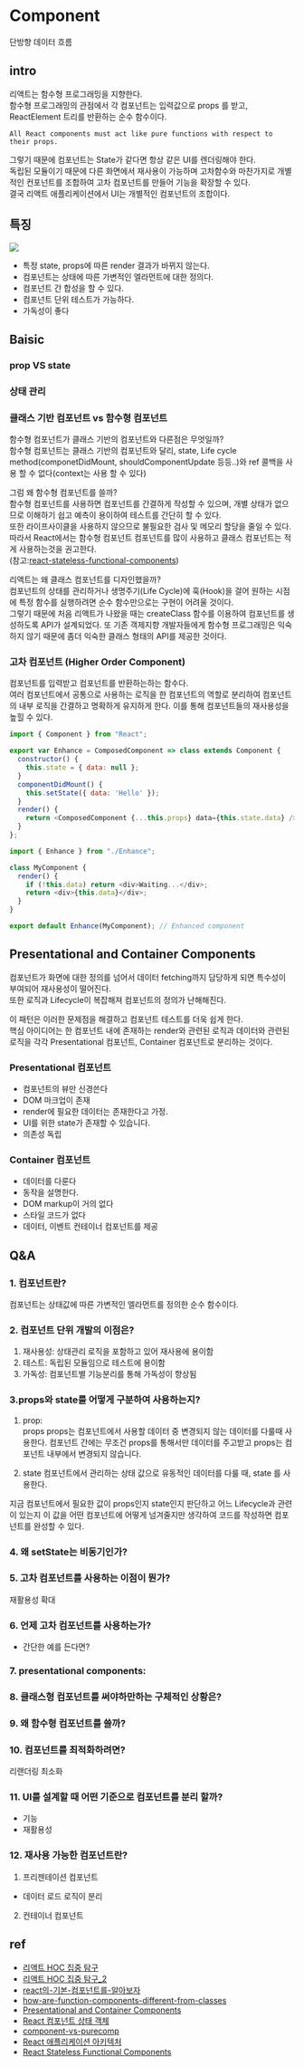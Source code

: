 # Component

단방향 데이터 흐름

## intro
리액트는 함수형 프로그래밍을 지향한다.  
함수형 프로그래밍의 관점에서 각 컴포넌트는 입력값으로 props 를 받고, ReactElement 트리를 반환하는 순수 함수이다.  

    All React components must act like pure functions with respect to their props.

그렇기 때문에 컴포넌트는 State가 같다면 항상 같은 UI를 렌더링해야 한다.  
독립된 모듈이기 때문에 다른 화면에서 재사용이 가능하며 고차함수와 마찬가지로 개별적인 컨포넌트를 조합하여 고차 컴포넌트를 만들어 기능을 확장할 수 있다.  
결국 리액트 애플리케이션에서 UI는 개별적인 컴포넌트의 조합이다.  


## 특징
![](../resource/img/react/component-propAndState.png)
- 특정 state, props에 따른 render 결과가 바뀌지 않는다.
- 컴포넌트는 상태에 따른 가변적인 엘라먼트에 대한 정의다.
- 컴포넌트 간 합성을 할 수 있다.
- 컴포넌트 단위 테스트가 가능하다.
- 가독성이 좋다



## Baisic

### prop VS state

### 상태 관리

### 클래스 기반 컴포넌트 vs 함수형 컴포넌트
함수형 컴포넌트가 클래스 기반의 컴포넌트와 다른점은 무엇일까?  
함수형 컴포넌트는 클래스 기반의 컴포넌트와 달리, state, Life cycle method(componetDidMount, shouldComponentUpdate 등등..)와 ref 콜백을 사용 할 수 없다(context는 사용 할 수 있다)  

그럼 왜 함수형 컴포넌트를 쓸까?  
함수형 컴포넌트를 사용하면 컴포넌트를 간결하게 작성할 수 있으며, 개별 상태가 없으므로 이해하기 쉽고 예측이 용이하여 테스트를 간단히 할 수 있다.  
또한 라이프사이클을 사용하지 않으므로 불필요한 검사 및 메모리 할당을 줄일 수 있다.  
따라서 React에서는 함수형 컴포넌트 컴포넌트를 많이 사용하고 클래스 컴포넌트는 적게 사용하는것을 권고한다.  
(참고:[react-stateless-functional-components](https://hackernoon.com/react-stateless-functional-components-nine-wins-you-might-have-overlooked-997b0d933dbc))

리액트는 왜 클래스 컴포넌트를 디자인했을까?  
컴포넌트의 상태를 관리하거나 생명주기(Life Cycle)에 훅(Hook)을 걸어 원하는 시점에 특정 함수를 실행하려면 순수 함수만으로는 구현이 어려울 것이다.  
그렇기 때문에 처음 리액트가 나왔을 때는 createClass 함수를 이용하여 컴포넌트를 생성하도록 API가 설계되었다. 또 기존 객제지향 개발자들에게 함수형 프로그래밍은 익숙하지 않기 때문에 좀더 익숙한 클래스 형태의 API를 제공한 것이다. 



### 고차 컴포넌트 (Higher Order Component)

컴포넌트를 입력받고 컴포넌트를 반환하는하는 함수다.  
여러 컴포넌트에서 공통으로 사용하는 로직을 한 컴포넌트의 역할로 분리하여 컴포넌트의 내부 로직을 간결하고 명확하게 유지하게 한다. 이를 통해 컴포넌트들의 재사용성을 높힐 수 있다.  

```js
import { Component } from "React";

export var Enhance = ComposedComponent => class extends Component {
  constructor() {
    this.state = { data: null };
  }
  componentDidMount() {
    this.setState({ data: 'Hello' });
  }
  render() {
    return <ComposedComponent {...this.props} data={this.state.data} />;
  }
};
```

```js
import { Enhance } from "./Enhance";

class MyComponent {
  render() {
    if (!this.data) return <div>Waiting...</div>;
    return <div>{this.data}</div>;
  }
}

export default Enhance(MyComponent); // Enhanced component

```


## Presentational and Container Components

컴포넌트가 화면에 대한 정의를 넘어서 데이터 fetching까지 담당하게 되면 특수성이 부여되어 재사용성이 떨어진다.  
또한 로직과 Lifecycle이 복잡해져 컴포넌트의 정의가 난해해진다.  

이 패턴은 이러한 문제점을 해결하고 컴포넌트 테스트를 더욱 쉽게 한다.  
핵심 아이디어는 한 컴포넌트 내에 존재하는 render와 관련된 로직과 데이터와 관련된 로직을 각각 Presentational 컴포넌트, Container 컴포넌트로 분리하는 것이다.  

### Presentational 컴포넌트
- 컴포넌트의 뷰만 신경쓴다
- DOM 마크업이 존재
- render에 필요한 데이터는 존재한다고 가정.
- UI를 위한 state가 존재할 수 있습니다.
- 의존성 독립

### Container 컴포넌트
- 데이터를 다룬다
- 동작을 설명한다.
- DOM markup이 거의 없다
- 스타일 코드가 없다
- 데이터, 이벤트 컨테이너 컴포넌트를 제공



## Q&A

### 1. 컴포넌트란?
컴포넌트는 상태값에 따른 가변적인 엘라먼트를 정의한 순수 함수이다.

### 2. 컴포넌트 단위 개발의 이점은?
1. 재사용성: 상태관리 로직을 포함하고 있어 재사용에 용이함
2. 테스트: 독립된 모듈임으로 테스트에 용이함
3. 가독성: 컴포넌트별 기능분리를 통해 가독성이 향상됨


### 3.props와 state를 어떻게 구분하여 사용하는지?
1. prop:  
props
props는 컴포넌트에서 사용할 데이터 중 변경되지 않는 데이터를 다룰때 사용한다.
컴포넌트 간에는 무조건 props를 통해서만 데이터를 주고받고 props는 컴포넌트 내부에서 변경되지 않습니다.

2. state
컴포넌트에서 관리하는 상태 값으로 유동적인 데이터를 다룰 때, state 를 사용한다. 

지금 컴포넌트에서 필요한 값이 props인지 state인지 판단하고 어느 Lifecycle과 관련이 있는지 이 값을 어떤 컴포넌트에 어떻게 넘겨줄지만 생각하여 코드를 작성하면 컴포넌트를 완성할 수 있다.

### 4. 왜 setState는 비동기인가?

### 5. 고차 컴포넌트를 사용하는 이점이 뭔가?
재활용성 확대

### 6. 언제 고차 컴포넌트를 사용하는가?
- 간단한 예를 든다면?


### 7. presentational components:

### 8. 클래스형 컴포넌트를 써야하만하는 구체적인 상황은?

### 9. 왜 함수형 컴포넌트를 쓸까?

### 10. 컴포넌트를 최적화하려면?
리랜더링 최소화

### 11. UI를 설계할 때 어떤 기준으로 컴포넌트를 분리 할까?
- 기능 
- 재활용성 


### 12. 재사용 가능한 컴포넌트란?
1. 프리젠테이션 컴포넌트
- 데이터 로드 로직이 분리
2. 컨테이너 컴포넌트


## ref
- [리액트 HOC 집중 탐구](https://meetup.toast.com/posts/137)
- [리액트 HOC 집중 탐구_2](https://meetup.toast.com/posts/144)
- [react의-기본-컴포넌트를-알아보자](https://medium.com/little-big-programming/react%EC%9D%98-%EA%B8%B0%EB%B3%B8-%EC%BB%B4%ED%8F%AC%EB%84%8C%ED%8A%B8%EB%A5%BC-%EC%95%8C%EC%95%84%EB%B3%B4%EC%9E%90-92c923011818)
- [how-are-function-components-different-from-classes](https://overreacted.io/how-are-function-components-different-from-classes/)
- [Presentational and Container Components](https://medium.com/@dan_abramov/smart-and-dumb-components-7ca2f9a7c7d0)
- [React 컴포넌트 상태 객체](https://velog.io/@kyusung/%EB%A6%AC%EC%95%A1%ED%8A%B8-%EA%B5%90%EA%B3%BC%EC%84%9C-React-%EC%BB%B4%ED%8F%AC%EB%84%8C%ED%8A%B8%EC%99%80-%EC%83%81%ED%83%9C-%EA%B0%9D%EC%B2%B4)
- [component-vs-purecomp](https://www.vobour.com/%EB%A6%AC%EC%95%A1%ED%8A%B8-react-%EC%9D%B4%ED%95%B4-%EA%B8%B0%EC%B4%88-component-vs-purecomp)
- [React 애플리케이션 아키텍처](https://www.slideshare.net/byungdaesohn/react-76078368?from_action=save)
- [React Stateless Functional Components](https://hackernoon.com/react-stateless-functional-components-nine-wins-you-might-have-overlooked-997b0d933dbc)